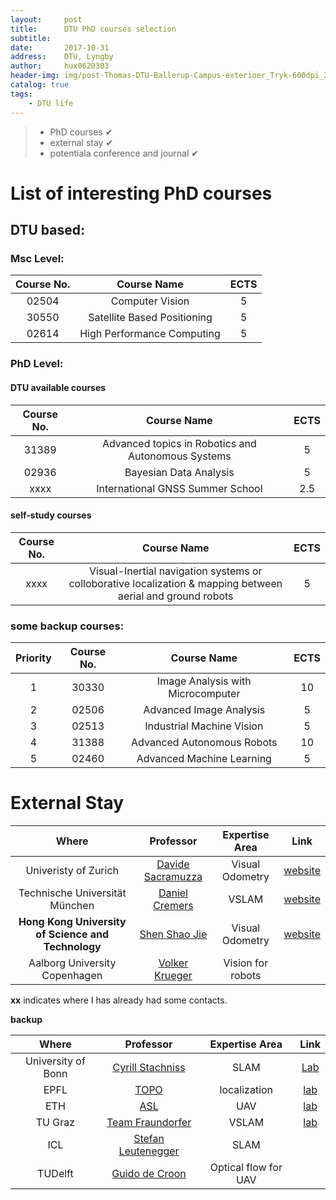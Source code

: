 ```yaml
---
layout:     post
title:      DTU PhD courses selection
subtitle:   
date:       2017-10-31
address:    DTU, Lyngby
author:     hux0620303
header-img: img/post-Thomas-DTU-Ballerup-Campus-exterioer_Tryk-600dpi_28.jpg
catalog: true
tags:
    - DTU life
---
```


> * PhD courses ✔︎
> * external stay ✔︎
> * potentiala conference and journal   ✔︎

# List of interesting PhD courses
## DTU based:
### Msc Level:

| Course No. |         Course Name         | ECTS |
| :--------: | :-------------------------: | :--: |
|   02504    |       Computer Vision       |  5   |
|   30550    | Satellite Based Positioning |  5   |
|   02614    | High Performance Computing  |  5   |

### PhD Level:
#### DTU available courses   

| Course No. |               Course Name                | ECTS |
| :--------: | :--------------------------------------: | :--: |
|   31389    | Advanced topics in Robotics and Autonomous Systems |  5   |
|   02936    |          Bayesian Data Analysis          |  5   |
|    xxxx    |     International GNSS Summer School     | 2.5  |

#### self-study courses   

| Course No. |               Course Name                | ECTS |
| :--------: | :--------------------------------------: | :--: |
|    xxxx    | Visual-Inertial navigation systems or colloborative localization & mapping between aerial and ground robots |  5   |

### some backup courses:

| Priority | Course No. |            Course Name            | ECTS |
| :------: | :--------: | :-------------------------------: | :--: |
|    1     |   30330    | Image Analysis with Microcomputer |  10  |
|    2     |   02506    |      Advanced Image Analysis      |  5   |
|    3     |   02513    |     Industrial Machine Vision     |  5   |
|    4     |   31388    |    Advanced Autonomous Robots     |  10  |
|    5     |   02460    |     Advanced Machine Learning     |  5   |

# External Stay

|                  Where                   |                Professor                 |  Expertise Area   |                   Link                   |
| :--------------------------------------: | :--------------------------------------: | :---------------: | :--------------------------------------: |
|           Univeristy of Zurich           | [Davide Sacramuzza](http://rpg.ifi.uzh.ch/people_scaramuzza.html) |  Visual Odometry  | [website](http://rpg.ifi.uzh.ch/people_scaramuzza.html) |
|      Technische Universität München      | [Daniel Cremers](https://vision.in.tum.de/members/cremers) |       VSLAM       | [website](https://vision.in.tum.de/members/cremers) |
| **Hong Kong University of Science and Technology** | [Shen Shao Jie](http://uav.ust.hk/group/) |  Visual Odometry  |   [website](http://uav.ust.hk/group/)    |
|      Aalborg University Copenhagen       |  [Volker Krueger](http://rvmi.aau.dk/)   | Vision for robots |                                          |

**xx** indicates where I has already had some contacts.

**backup**  

|       Where        |                Professor                 |    Expertise Area    |                   Link                   |
| :----------------: | :--------------------------------------: | :------------------: | :--------------------------------------: |
| University of Bonn | [Cyrill Stachniss](http://www.ipb.uni-bonn.de/people/cyrill-stachniss/) |         SLAM         | [Lab](http://www.ipb.uni-bonn.de/people/cyrill-stachniss/) |
|        EPFL        |       [TOPO](http://topo.epfl.ch/)       |     localization     |       [lab](http://topo.epfl.ch/)        |
|        ETH         |      [ASL](http://www.asl.ethz.ch/)      |         UAV          |      [lab](http://www.asl.ethz.ch/)      |
|      TU Graz       | [Team Fraundorfer](https://www.tugraz.at/institute/icg/research/team-fraundorfer/) |        VSLAM         | [lab](https://www.tugraz.at/institute/icg/research/team-fraundorfer/) |
|        ICL         | [Stefan Leutenegger](http://www.imperial.ac.uk/people/s.leutenegger) |         SLAM         |                                          |
|      TUDelft       | [Guido de Croon](http://mavlab.tudelft.nl/staff/) | Optical flow for UAV |                                          |




